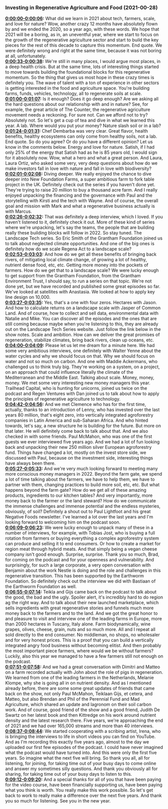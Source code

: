 ### Investing in Regenerative Agriculture and Food  (2021-00-28)
**[0:00:00-0:00:06](https://investinginregenerativeagriculture.com/what-we-learned-in-2021#t=0:00:00):**  What did we learn in 2021 about tech, farmers, scale, and love for nature?  Wow, another crazy 12 months have absolutely flown by and we ended the 2020, so a year ago, with these words.  We hope that 2021 will be a boring, as in, an uneventful year, where we start to focus on the growth of the regenerative agriculture sector  and start to build the key pieces for the rest of this decade to capture this momentum. End quote.  We were definitely wrong and right at the same time, because it was not boring at all, unfortunately.  
**[0:00:33-0:00:38](https://investinginregenerativeagriculture.com/what-we-learned-in-2021#t=0:00:33):**  We're still in many places, I would argue most places, in a deep health crisis.  But at the same time, lots of interesting things started to move towards building the foundational blocks for this regenerative momentum.  So the thing that gives us most hope in these crazy times is definitely you.  The wave of talent with a ton of experience in other sectors is getting interested in the food and agriculture space.  You're building farms, funds, vehicles, technology, all to regenerate soils at scale.  
**[0:01:00-0:01:07](https://investinginregenerativeagriculture.com/what-we-learned-in-2021#t=0:01:00):**  Is it enough? Does it go deep enough? Are we asking all the hard questions about our relationship with and in nature?  See, for example, the great article of The Counter, the regenerative agriculture movement needs a reckoning.  For sure not. Can we afford not to try? Absolutely not.  So let's get a cup of tea and dive in what we learned this year.  A lab. Where would you put your money? Nature slash soil or in a lab?  
**[0:01:24-0:01:31](https://investinginregenerativeagriculture.com/what-we-learned-in-2021#t=0:01:24):**  Chef Dembarba was very clear. Great flavor, health benefits, healthy ecosystems can only come from healthy soils, not a lab.  End quote. So do you agree? Or do you have a different opinion? Let us know in the comments below.  Energy and love for nature. Satish, if I had only 25% of the energy that Satish had as he is 85 years old, I would sign for it absolutely now.  Wow, what a hero and what a great person.  And Laura, Laura Ortiz, who asked some very, very deep questions about how do we make investors fall in love with nature and fall in love with biodiversity?  
**[0:02:01-0:02:08](https://investinginregenerativeagriculture.com/what-we-learned-in-2021#t=0:02:01):**  Diving deeper. We really enjoyed the chance to dive deeper into New Foundation Farms, a super ambitious farm to fork table project in the UK.  Definitely check out the series if you haven't done yet.  They're trying to raise 20 million to buy a thousand acre farm.  And I really enjoyed unpacking the financing and the governance with Paul and the storytelling with Kirsti and the tech with Wayne.  And of course, the overall goal and mission with Mark and what a regenerative business actually is with Marcus.  
**[0:02:26-0:02:32](https://investinginregenerativeagriculture.com/what-we-learned-in-2021#t=0:02:26):**  That was definitely a deep interview, which I loved. If you haven't listened to it, definitely check it out.  More of these kind of series where we're unpacking, let's say the teams, the people that are building really these building blocks will follow in 2022.  So stay tuned. The Landscape Tech series.  So Eric Smith of the Grantham Foundation joined us to talk about neglected climate opportunities.  And one of the big ones is definitely how do we scale Regena Act to a landscape scale?  
**[0:02:53-0:03:03](https://investinginregenerativeagriculture.com/what-we-learned-in-2021#t=0:02:53):**  And how do we get all these benefits of bringing back rivers, of mitigating local climate change, of growing a lot of healthy, nutrient dense food, etc, etc.  Getting more money into the pockets of farmers. How do we get that to a landscape scale?  We were lucky enough to get support from the Grantham Foundation, from the Grantham Environment Trust, I should say, to run a series on that topic.  We're not done yet, but we have recorded and published some great episodes so far.  We've looked at satellites with Anastasia. We looked at how to apply key line design on 10,000.  
**[0:03:27-0:03:35](https://investinginregenerativeagriculture.com/what-we-learned-in-2021#t=0:03:27):**  Yes, that's a one with four zeros. Hectares with Jason. And how to calculate returns on a landscape scale with Jasper of Common Land.  And of course, how to collect and sell data, environmental data with Natalie and Mike.  You can discover all the episodes and the ones that are still coming because maybe when you're listening to this, they are already out on the Landscape Tech Series website.  Just follow the link below in the show notes. Scale and ambition.  How can we deliver the great promises of regeneration, stabilize climates, bring back rivers, clean up oceans, etc.  
**[0:04:00-0:04:09](https://investinginregenerativeagriculture.com/what-we-learned-in-2021#t=0:04:00):**  Please let us let me dream for a minute here. We had some very ambitious interviews, one definitely with Walter Yenne about the water cycles and why we should focus on that.  Why we should focus on water and not so much on carbon. And one with Maddie Ackermans, who challenged us to think truly big.  They're working on a system, on a project, on an approach that could influence literally the climate of the Mediterranean and the Middle East.  Talking about scale. Money, money, money. We met some very interesting new money managers this year.  Trailhead Capital, who is hunting for unicorns, joined us twice on the podcast and Regen Ventures with Dan joined us to talk about how to apply the principles of regenerative agriculture to technology.  
**[0:04:42-0:04:56](https://investinginregenerativeagriculture.com/what-we-learned-in-2021#t=0:04:42):**  And we met Clemence who has for the first time, actually, thanks to an introduction of Lenny, who has invested over the last years 80 million, that's eight zero, into vertically integrated agroforestry companies in Latin America and sub-Saharan Africa.  And who hinted towards, let's say, a new structure he is building for the future. But more on that later. He will definitely come back to talk about that.  And we also checked in with some friends. Paul McMahon, who was one of the first guests we ever interviewed five years ago.  And we had a lot of fun looking back and unpacking their new 250 million silver European agroforestry fund.  Things have changed a lot, mostly on the invest store side, we discussed with Paul, because on the investment side, interesting things have always been there.  
**[0:05:27-0:05:33](https://investinginregenerativeagriculture.com/what-we-learned-in-2021#t=0:05:27):**  And we're very much looking forward to meeting many more conscious money managers in 2022.  Beyond the farm gate, we spend a lot of time talking about the farmers, we have to help them, we have to partner with them, changing practices to build more soil, etc, etc.  But what happens beyond the farm gate? How do we get all of these amazing products, ingredients to our kitchen tables? And very importantly, more money back to the farmer or the land steward?  How do we communicate the immense challenges and immense potential and the endless mysteries, obviously, of soil?  Definitely a shout out to Paul Lightfoot and his great Negative Foods newsletter. I've learned a lot over the last years and I'm looking forward to welcoming him on the podcast soon.  
**[0:06:09-0:06:23](https://investinginregenerativeagriculture.com/what-we-learned-in-2021#t=0:06:09):**  We were lucky enough to unpack many of these in a number of interviews, for example, with Tobias Jost, who is buying a full rotation from farmers or buying everything a complex agroforestry system can produce and selling it to end consumers.  Or how to create a market for region meat through hybrid meats. And that simply being a vegan cheese company isn't good enough. Surprise, surprise.  Thank you so much, Brad, for coming on the podcast and for your openness and vulnerability.  And surprisingly, for such a large corporate, a very open conversation with Benjamin about the work Nestle is doing and the role and challenges in this regenerative transition.  This has been supported by the Earthworm Foundation. So definitely check out the interview we did with Bastiaan of the Earthworm Foundation as well.  
**[0:06:55-0:07:14](https://investinginregenerativeagriculture.com/what-we-learned-in-2021#t=0:06:55):**  Teikla and Gijs came back on the podcast to talk about the good, the bad and the ugly. Spoiler alert, it's incredibly hard to do region ag the right way. And to talk about their new launched marketplace, which sells ingredients with great regenerative stories and funnels much more money back to the farmers and to the land.  And we got the great honor to and pleasure to visit and interview one of the leading farms in Europe, more than 2000 hectares in Tuscany, Italy alone. Farm biodynamically, wine grapes, olives, cheese, grain, nuts and so much more.  All and I repeat all sold directly to the end consumer. No middleman, no shops, no wholesaler and for very honest prices.  This is a proof that you can build a vertically integrated angry food business without becoming elitist.  And then probably the most important piece farmers, where would we be without farmers? Luckily, also this year we managed to have a few farmers still not enough on the podcast.  
**[0:07:51-0:07:58](https://investinginregenerativeagriculture.com/what-we-learned-in-2021#t=0:07:51):**  And we had a great conversation with Dimitri and Matteo on a farm recorded actually with John about the role of pigs in regeneration.  We learned from one of the leading farmers in the Netherlands, Melanie Klompe, why she is going all in on nutrient density.  And as I mentioned already before, there are some some great updates of friends that came back on the show, not only Paul McMahon, Teiklaan Gijs, et cetera, and Matteo, but also Brendan and Phil of the Perennial Fund and Mad Agriculture, which shared an update and Iagronom on their soil carbon work.  And of course, good friend of the show and a good friend, Judith De Swartz on her latest book and then Kittredge on his work around nutrient density and the latest research there.  Five years, we're approaching the end of 2021 and we had over 165,000 streams and more than 40 interviews.  
**[0:08:37-0:08:44](https://investinginregenerativeagriculture.com/what-we-learned-in-2021#t=0:08:37):**  We started cooperating with a scribing artist, Irena, who is bringing the interviews to life in short videos you can find on YouTube.  And as I'm recording this exactly five years ago, almost to the day we uploaded our first few episodes of the podcast.  I could have never imagined what the podcast would have turned into. And this were only the first five years.  So imagine what the next five will bring. So thank you all, all for listening, for joining, for taking time out of your busy days to come online and answer my sometimes silly questions.  And thank you obviously all for sharing, for taking time out of your busy days to listen to this.  
**[0:09:12-0:09:20](https://investinginregenerativeagriculture.com/what-we-learned-in-2021#t=0:09:12):**  And a special thanks for all of you that have been paying for the video course, have been financially supporting us, have been paying what you think is worth.  You really make this work possible.  So let's get back to work to really make a difference over the next five years. And thank you so much for listening. See you in the new year.  